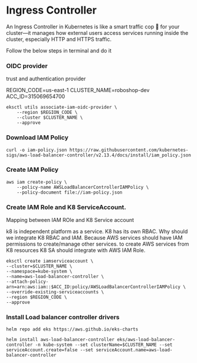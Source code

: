 # Ingress Controller
  An Ingress Controller in Kubernetes is like a smart traffic cop 🚦 for your cluster—it manages how external users access services running inside the cluster, especially HTTP and HTTPS traffic.

Follow the below steps in terminal and do it

### OIDC provider
trust and authentication provider

REGION_CODE=us-east-1
CLUSTER_NAME=roboshop-dev
ACC_ID=315069654700
```
eksctl utils associate-iam-oidc-provider \
    --region $REGION_CODE \
    --cluster $CLUSTER_NAME \
    --approve
```

### Download IAM Policy

```
curl -o iam-policy.json https://raw.githubusercontent.com/kubernetes-sigs/aws-load-balancer-controller/v2.13.4/docs/install/iam_policy.json
```

### Create IAM Policy
```
aws iam create-policy \
    --policy-name AWSLoadBalancerControllerIAMPolicy \
    --policy-document file://iam-policy.json
```

### Create IAM Role and K8 ServiceAccount. 
Mapping between IAM ROle and K8 Service account

 k8 is independent platform as a service. K8 has its own RBAC. Why should we integrate K8 RBAC and IAM. Because AWS services should have IAM permissions to create/manage other services. to create AWS services from K8 resources K8 SA should integrate with AWS IAM Role.
```
eksctl create iamserviceaccount \
--cluster=$CLUSTER_NAME \
--namespace=kube-system \
--name=aws-load-balancer-controller \
--attach-policy-arn=arn:aws:iam::$ACC_ID:policy/AWSLoadBalancerControllerIAMPolicy \
--override-existing-serviceaccounts \
--region $REGION_CODE \
--approve
```

### Install Load balancer controller drivers

```
helm repo add eks https://aws.github.io/eks-charts
```

```
helm install aws-load-balancer-controller eks/aws-load-balancer-controller -n kube-system --set clusterName=$CLUSTER_NAME --set serviceAccount.create=false --set serviceAccount.name=aws-load-balancer-controller
```
